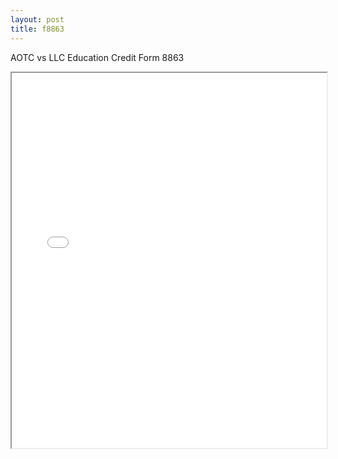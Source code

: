 ```yaml
---
layout: post
title: f8863
---
```


AOTC vs LLC Education Credit Form 8863

<div class="pdf-container">
<iframe src="/ea/assets/pdfs/misc/f8863.pdf" height="600" width="100%" allowFullScreen="true"></iframe>
</div>

